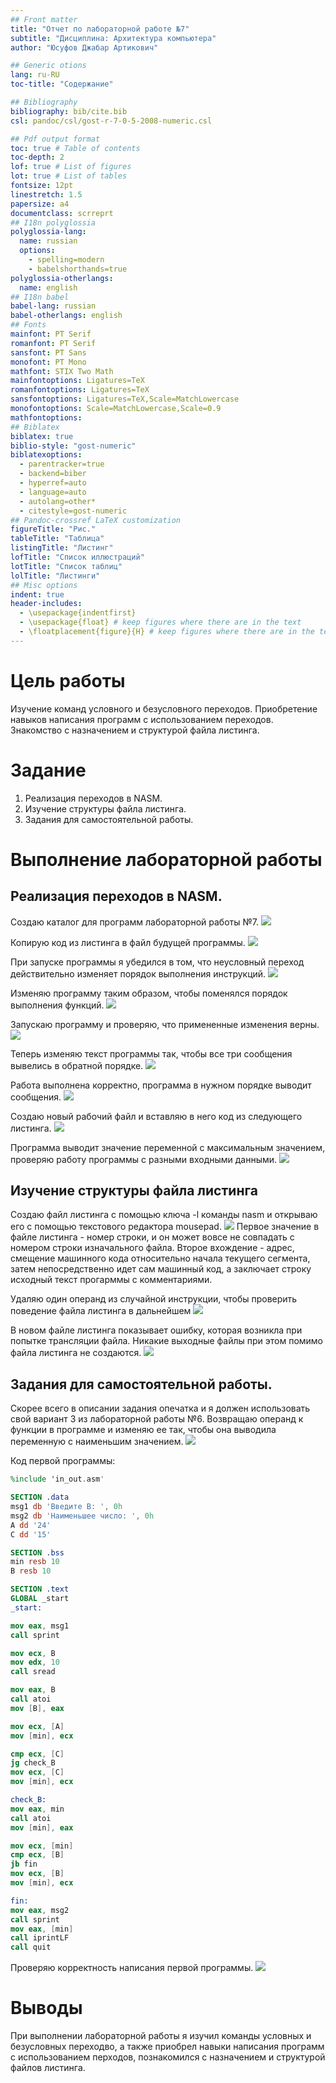 ```yaml
---
## Front matter
title: "Отчет по лабораторной работе №7"
subtitle: "Дисциплина: Архитектура компьютера"
author: "Юсуфов Джабар Артикович"

## Generic otions
lang: ru-RU
toc-title: "Содержание"

## Bibliography
bibliography: bib/cite.bib
csl: pandoc/csl/gost-r-7-0-5-2008-numeric.csl

## Pdf output format
toc: true # Table of contents
toc-depth: 2
lof: true # List of figures
lot: true # List of tables
fontsize: 12pt
linestretch: 1.5
papersize: a4
documentclass: scrreprt
## I18n polyglossia
polyglossia-lang:
  name: russian
  options:
	- spelling=modern
	- babelshorthands=true
polyglossia-otherlangs:
  name: english
## I18n babel
babel-lang: russian
babel-otherlangs: english
## Fonts
mainfont: PT Serif
romanfont: PT Serif
sansfont: PT Sans
monofont: PT Mono
mathfont: STIX Two Math
mainfontoptions: Ligatures=TeX
romanfontoptions: Ligatures=TeX
sansfontoptions: Ligatures=TeX,Scale=MatchLowercase
monofontoptions: Scale=MatchLowercase,Scale=0.9
mathfontoptions:
## Biblatex
biblatex: true
biblio-style: "gost-numeric"
biblatexoptions:
  - parentracker=true
  - backend=biber
  - hyperref=auto
  - language=auto
  - autolang=other*
  - citestyle=gost-numeric
## Pandoc-crossref LaTeX customization
figureTitle: "Рис."
tableTitle: "Таблица"
listingTitle: "Листинг"
lofTitle: "Список иллюстраций"
lotTitle: "Список таблиц"
lolTitle: "Листинги"
## Misc options
indent: true
header-includes:
  - \usepackage{indentfirst}
  - \usepackage{float} # keep figures where there are in the text
  - \floatplacement{figure}{H} # keep figures where there are in the text
---
```


# **Цель работы**

Изучение команд условного и безусловного переходов. Приобретение навыков написания программ с использованием переходов. Знакомство с назначением и структурой файла листинга.

# **Задание**

1. Реализация переходов в NASM.
2. Изучение структуры файла листинга.
3. Задания для самостоятельной работы.

# **Выполнение лабораторной работы**

## **Реализация переходов в NASM.**

Создаю каталог для программ лабораторной работы №7.
![](image/1.jpg)

Копирую код из листинга в файл будущей программы.
![](image/2.jpg)

При запуске программы я убедился в том, что неусловный переход действительно изменяет порядок выполнения инструкций.
![](image/3.jpg)

Изменяю программу таким образом, чтобы поменялся порядок выполнения функций.
![](image/4.jpg)

Запускаю программу и проверяю, что примененные изменения верны.
![](image/5.jpg)

Теперь изменяю текст программы так, чтобы все три сообщения вывелись в обратной порядке.
![](image/6.jpg)

Работа выполнена корректно, программа в нужном порядке выводит сообщения.
![](image/7.jpg)

Создаю новый рабочий файл и вставляю в него код из следующего листинга.
![](image/8.jpg)

Программа выводит значение переменной с максимальным значением, проверяю работу программы с разными входными данными.
![](image/9.jpg)

## **Изучение структуры файла листинга**

Создаю файл листинга с помощью ключа -l команды nasm и открываю его с помощью текстового редактора mousepad.
![](image/10.jpg)
Первое значение в файле листинга - номер строки, и он может вовсе не совпадать с номером строки изначального файла. Второе вхождение - адрес, смещение машинного кода относительно начала текущего сегмента, затем непосредственно идет сам машинный код, а заключает строку исходный текст прогарммы с комментариями.

Удаляю один операнд из случайной инструкции, чтобы проверить поведение файла листинга в дальнейшем
![](image/11.jpg)

В новом файле листинга показывает ошибку, которая возникла при попытке трансляции файла. Никакие выходные файлы при этом помимо файла листинга не создаются.
![](image/12.jpg)

## **Задания для самостоятельной работы.**

Скорее всего в описании задания опечатка и я должен использовать свой вариант 3 из лабораторной работы №6. Возвращаю операнд к функции в программе и изменяю ее так, чтобы она выводила переменную с наименьшим значением.
![](image/13.jpg)

Код первой программы:

```NASM
%include 'in_out.asm'

SECTION .data
msg1 db 'Введите В: ', 0h
msg2 db 'Наименьшее число: ', 0h
A dd '24'
C dd '15'

SECTION .bss
min resb 10
B resb 10

SECTION .text
GLOBAL _start
_start:

mov eax, msg1
call sprint

mov ecx, B
mov edx, 10
call sread

mov eax, B
call atoi
mov [B], eax

mov ecx, [A]
mov [min], ecx

cmp ecx, [C]
jg check_B
mov ecx, [C]
mov [min], ecx

check_B:
mov eax, min
call atoi
mov [min], eax

mov ecx, [min]
cmp ecx, [B]
jb fin
mov ecx, [B]
mov [min], ecx

fin:
mov eax, msg2
call sprint
mov eax, [min]
call iprintLF
call quit
```
Проверяю корректность написания первой программы.
![](image/14.jpg)


# **Выводы**

При выполнении лабораторной работы я изучил команды условных и безусловных переходво, а также приобрел навыки написания программ с использованием перходов, познакомился с назначением и структурой файлов листинга.




